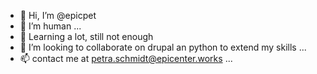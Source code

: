- 👋 Hi, I’m @epicpet
- 👀 I’m human ...
- 🌱 Learning a lot, still not enough
- 💞️ I’m looking to collaborate on drupal an python to extend my skills ...
- 📫 contact me at petra.schmidt@epicenter.works ...

<!---
epicpet/epicpet is a ✨ special ✨ repository because its `README.md` (this file) appears on your GitHub profile.
You can click the Preview link to take a look at your changes.
--->
